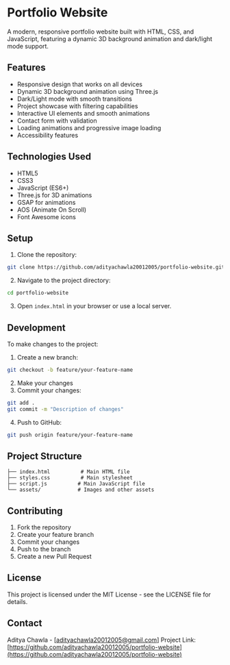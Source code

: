# Portfolio Website

A modern, responsive portfolio website built with HTML, CSS, and JavaScript, featuring a dynamic 3D background animation and dark/light mode support.

## Features

- Responsive design that works on all devices
- Dynamic 3D background animation using Three.js
- Dark/Light mode with smooth transitions
- Project showcase with filtering capabilities
- Interactive UI elements and smooth animations
- Contact form with validation
- Loading animations and progressive image loading
- Accessibility features

## Technologies Used

- HTML5
- CSS3
- JavaScript (ES6+)
- Three.js for 3D animations
- GSAP for animations
- AOS (Animate On Scroll)
- Font Awesome icons

## Setup

1. Clone the repository:
```bash
git clone https://github.com/adityachawla20012005/portfolio-website.git
```

2. Navigate to the project directory:
```bash
cd portfolio-website
```

3. Open `index.html` in your browser or use a local server.

## Development

To make changes to the project:

1. Create a new branch:
```bash
git checkout -b feature/your-feature-name
```

2. Make your changes
3. Commit your changes:
```bash
git add .
git commit -m "Description of changes"
```

4. Push to GitHub:
```bash
git push origin feature/your-feature-name
```

## Project Structure

```
├── index.html          # Main HTML file
├── styles.css          # Main stylesheet
├── script.js          # Main JavaScript file
└── assets/            # Images and other assets
```

## Contributing

1. Fork the repository
2. Create your feature branch
3. Commit your changes
4. Push to the branch
5. Create a new Pull Request

## License

This project is licensed under the MIT License - see the LICENSE file for details.

## Contact

Aditya Chawla - [adityachawla20012005@gmail.com]
Project Link: [https://github.com/adityachawla20012005/portfolio-website](https://github.com/adityachawla20012005/portfolio-website) 